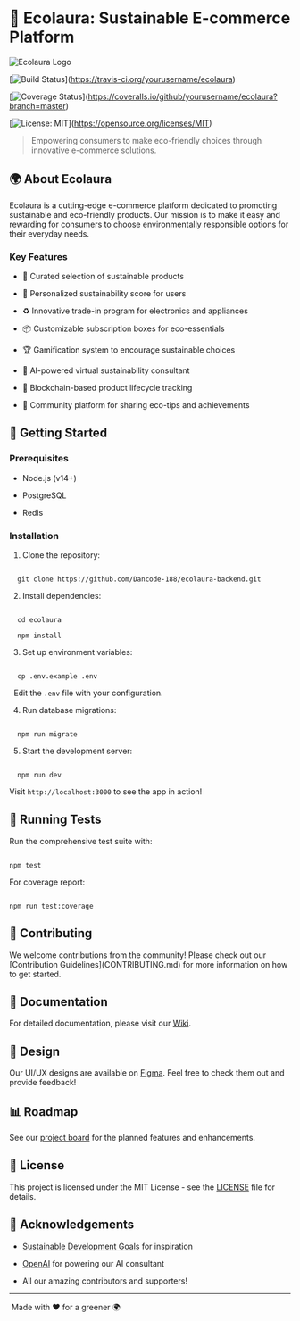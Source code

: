 # 🌿 Ecolaura: Sustainable E-commerce Platform



![Ecolaura Logo](path/to/logo.png)



[![Build Status](https://img.shields.io/travis/yourusername/ecolaura/master.svg?style=flat-square)\](https://travis-ci.org/yourusername/ecolaura)

[![Coverage Status](https://img.shields.io/coveralls/yourusername/ecolaura/master.svg?style=flat-square)\](https://coveralls.io/github/yourusername/ecolaura?branch=master)

[![License: MIT](https://img.shields.io/badge/License-MIT-yellow.svg?style=flat-square)\](https://opensource.org/licenses/MIT)



> Empowering consumers to make eco-friendly choices through innovative e-commerce solutions.



## 🌍 About Ecolaura



Ecolaura is a cutting-edge e-commerce platform dedicated to promoting sustainable and eco-friendly products. Our mission is to make it easy and rewarding for consumers to choose environmentally responsible options for their everyday needs.



### Key Features



- 🛒 Curated selection of sustainable products

- 🌱 Personalized sustainability score for users

- ♻️ Innovative trade-in program for electronics and appliances

- 📦 Customizable subscription boxes for eco-essentials

- 🏆 Gamification system to encourage sustainable choices

- 🤖 AI-powered virtual sustainability consultant

- 🔗 Blockchain-based product lifecycle tracking

- 🌿 Community platform for sharing eco-tips and achievements



## 🚀 Getting Started



### Prerequisites



- Node.js (v14+)

- PostgreSQL

- Redis



### Installation



1. Clone the repository:

```

  git clone https://github.com/Dancode-188/ecolaura-backend.git

```



2. Install dependencies:

```

  cd ecolaura

  npm install

```



3. Set up environment variables:

```

  cp .env.example .env

```

  Edit the `.env` file with your configuration.



4. Run database migrations:

```

  npm run migrate

```



5. Start the development server:

```

  npm run dev

```



Visit `http://localhost:3000` to see the app in action!



## 🧪 Running Tests



Run the comprehensive test suite with:



```

npm test

```



For coverage report:



```

npm run test:coverage

```



## 🤝 Contributing



We welcome contributions from the community! Please check out our \[Contribution Guidelines\](CONTRIBUTING.md) for more information on how to get started.



## 📘 Documentation



For detailed documentation, please visit our [Wiki](https://github.com/yourusername/ecolaura/wiki).



## 🎨 Design



Our UI/UX designs are available on [Figma](https://figma.com/file/ecolaura-designs). Feel free to check them out and provide feedback!



## 📊 Roadmap



See our [project board](https://github.com/Dancode-188/ecolaura/projects/1) for the planned features and enhancements.



## 📄 License



This project is licensed under the MIT License - see the [LICENSE](LICENSE) file for details.



## 🙏 Acknowledgements



- [Sustainable Development Goals](https://sdgs.un.org/goals) for inspiration

- [OpenAI](https://openai.com/) for powering our AI consultant

- All our amazing contributors and supporters!



---



<p align="center">

 Made with ❤️ for a greener 🌍

</p>